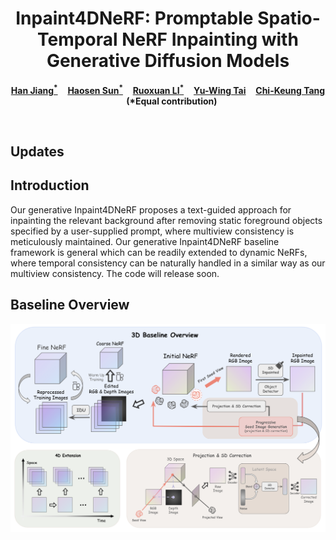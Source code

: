 <p align="center">
  <h1 align="center">Inpaint4DNeRF: Promptable Spatio-Temporal NeRF Inpainting with Generative Diffusion Models</h1>
  <p align="center">
    <a href="https://openreview.net/profile?id=~Han_Jiang4"><strong>Han Jiang<sup>*</sup></strong></a>
    &nbsp;&nbsp;
    <a href="https://openreview.net/profile?id=~Haosen_Sun3"><strong>Haosen Sun<sup>*</sup></strong></a>
    &nbsp;&nbsp;
    <a href="https://openreview.net/profile?id=~Ruoxuan_LI1"><strong>Ruoxuan LI<sup>*</sup></strong></a>
    &nbsp;&nbsp;
    <a href="https://yuwingtai.github.io/"><strong>Yu-Wing Tai</strong></a>
    &nbsp;&nbsp;
    <a href="http://www.cs.ust.hk/~cktang/"><strong>Chi-Keung Tang</strong></a>
    &nbsp;&nbsp;
    <strong>(*Equal contribution)</strong></a>
  </p>
  <br>
</p>

## Updates

## Introduction
Our generative Inpaint4DNeRF proposes a text-guided approach for inpainting the relevant background after removing static foreground objects specified by a user-supplied prompt, where multiview consistency is meticulously maintained. Our generative Inpaint4DNeRF baseline framework is general which can be readily extended to dynamic NeRFs, where temporal consistency can be naturally handled in a similar way as our multiview consistency. The code will release soon.

## Baseline Overview
![avatar](Baseline.png)
